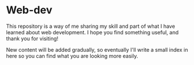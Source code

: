 # Web-dev
This repository is a way of me sharing my skill and part of what I have learned about web development. I hope you find something useful, and thank you for visiting!


New content will be added gradually, so eventually I'll write a small index in here so you can find what you are looking more easily.

